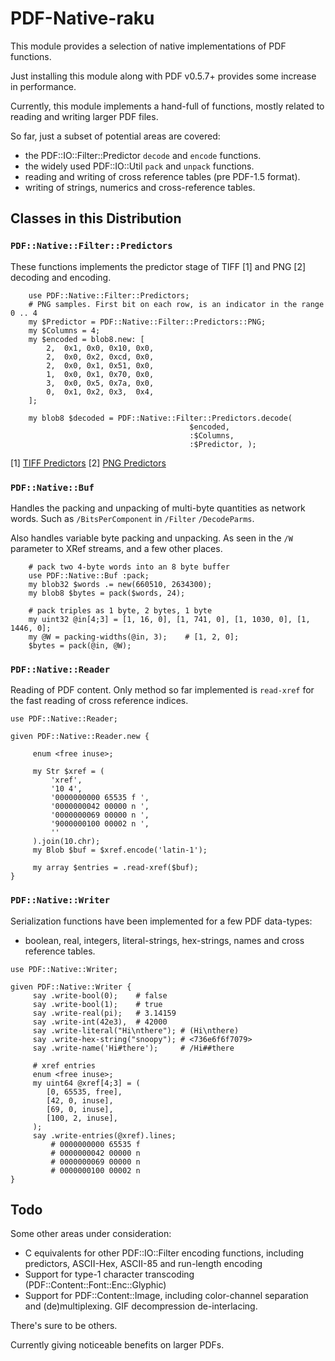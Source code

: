 # PDF-Native-raku

This module provides a selection of native implementations of
PDF functions.

Just installing this module along with PDF v0.5.7+ provides some
increase in performance.

Currently, this module implements a hand-full of functions, mostly
related to reading and writing larger PDF files.

So far, just a subset of potential areas are covered:

- the PDF::IO::Filter::Predictor `decode` and `encode` functions.
- the widely used PDF::IO::Util `pack` and `unpack` functions.
- reading and writing of cross reference tables (pre PDF-1.5 format).
- writing of strings, numerics and cross-reference tables.

## Classes in this Distribution

### `PDF::Native::Filter::Predictors`

These functions implements the predictor stage of TIFF [1] and PNG [2] decoding and encoding.
```
    use PDF::Native::Filter::Predictors;
    # PNG samples. First bit on each row, is an indicator in the range 0 .. 4
    my $Predictor = PDF::Native::Filter::Predictors::PNG;
    my $Columns = 4;
    my $encoded = blob8.new: [
        2,  0x1, 0x0, 0x10, 0x0,
        2,  0x0, 0x2, 0xcd, 0x0,
        2,  0x0, 0x1, 0x51, 0x0,
        1,  0x0, 0x1, 0x70, 0x0,
        3,  0x0, 0x5, 0x7a, 0x0,
        0,  0x1, 0x2, 0x3,  0x4,
    ];

    my blob8 $decoded = PDF::Native::Filter::Predictors.decode(
                                        $encoded,
                                        :$Columns,
                                        :$Predictor, );
```

[1] [TIFF Predictors](http://www.fileformat.info/format/tiff/corion-lzw.htm)
[2] [PNG Predictors](https://www.w3.org/TR/PNG-Filters.html)

### `PDF::Native::Buf`

Handles the packing and unpacking of multi-byte quantities as network words. Such as `/BitsPerComponent` in `/Filter` `/DecodeParms`.

Also handles variable byte packing and unpacking. As seen in the `/W` parameter to XRef streams, and a few other places.

```
    # pack two 4-byte words into an 8 byte buffer
    use PDF::Native::Buf :pack;
    my blob32 $words .= new(660510, 2634300);
    my blob8 $bytes = pack($words, 24);

    # pack triples as 1 byte, 2 bytes, 1 byte
    my uint32 @in[4;3] = [1, 16, 0], [1, 741, 0], [1, 1030, 0], [1, 1446, 0];
    my @W = packing-widths(@in, 3);    # [1, 2, 0];
    $bytes = pack(@in, @W);
```

### `PDF::Native::Reader`

Reading of PDF content. Only method so far implemented is `read-xref` for the fast reading of cross reference indices.
```
use PDF::Native::Reader;

given PDF::Native::Reader.new {

     enum <free inuse>;

     my Str $xref = (
         'xref',
         '10 4',
         '0000000000 65535 f ',
         '0000000042 00000 n ',
         '0000000069 00000 n ',
         '9000000100 00002 n ',
         ''
     ).join(10.chr);
     my Blob $buf = $xref.encode('latin-1');

     my array $entries = .read-xref($buf);
}
```

### `PDF::Native::Writer`

Serialization functions have been implemented for a few PDF data-types:

- boolean, real, integers, literal-strings, hex-strings, names and cross reference tables.

```
use PDF::Native::Writer;

given PDF::Native::Writer {
     say .write-bool(0);    # false
     say .write-bool(1);    # true
     say .write-real(pi);   # 3.14159
     say .write-int(42e3),  # 42000
     say .write-literal("Hi\nthere"); # (Hi\nthere)
     say .write-hex-string("snoopy"); # <736e6f6f7079>
     say .write-name('Hi#there');     # /Hi##there

     # xref entries
     enum <free inuse>;
     my uint64 @xref[4;3] = (
        [0, 65535, free],
        [42, 0, inuse],
        [69, 0, inuse],
        [100, 2, inuse],
     );
     say .write-entries(@xref).lines;
         # 0000000000 65535 f 
         # 0000000042 00000 n 
         # 0000000069 00000 n 
         # 0000000100 00002 n
}
```

## Todo

Some other areas under consideration:

- C equivalents for other PDF::IO::Filter encoding functions, including predictors, ASCII-Hex, ASCII-85 and run-length encoding
- Support for type-1 character transcoding (PDF::Content::Font::Enc::Glyphic)
- Support for PDF::Content::Image, including color-channel separation and (de)multiplexing. GIF decompression de-interlacing.

There's sure to be others.

Currently giving noticeable benefits on larger PDFs.


